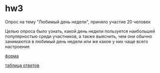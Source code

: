 # hw3
Опрос на тему "Любимый день недели", приняло участие 20 человек 


Целью опроса было узнать, какой день недели пользуется наибольшей популярностью среди участников, а также выяснить, чем они обычно занимаются в любимый день недели или же какое у них чаще всего настроение


[форма](https://docs.google.com/forms/d/1FYmEHw5Syam7_VDgO17j8wzL4i4zRL4oif8m6WurP0E/edit?usp=sharing)


[таблица ответов](https://docs.google.com/spreadsheets/d/1Kn6_49HbTkEF9SWoRuFCKqwlLhEbOB4DJhqKPTePVVo/edit?usp=sharing)
